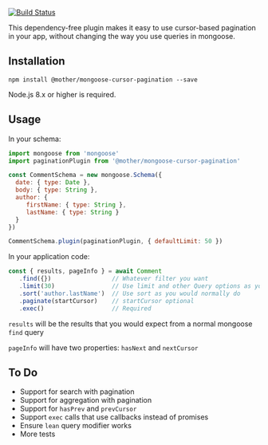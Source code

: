 [![Build Status](https://travis-ci.org/mother/mongoose-cursor-pagination.svg?branch=master)](https://travis-ci.org/mother/mongoose-cursor-pagination)

This dependency-free plugin makes it easy to use cursor-based pagination in your app, without
changing the way you use queries in mongoose.

## Installation

```npm install @mother/mongoose-cursor-pagination --save```

Node.js 8.x or higher is required.

## Usage

In your schema:

```javascript
import mongoose from 'mongoose'
import paginationPlugin from '@mother/mongoose-cursor-pagination'

const CommentSchema = new mongoose.Schema({
  date: { type: Date },
  body: { type: String },
  author: {
     firstName: { type: String },
     lastName: { type: String }
  }
})

CommentSchema.plugin(paginationPlugin, { defaultLimit: 50 })
```

In your application code:

```javascript
const { results, pageInfo } = await Comment
   .find({})                 // Whatever filter you want
   .limit(30)                // Use limit and other Query options as you normally would
   .sort('author.lastName')  // Use sort as you would normally do
   .paginate(startCursor)    // startCursor optional
   .exec()                   // Required
```

`results` will be the results that you would expect from a normal mongoose `find` query

`pageInfo` will have two properties: `hasNext` and `nextCursor`

## To Do
- Support for search with pagination
- Support for aggregation with pagination
- Support for `hasPrev` and `prevCursor`
- Support `exec` calls that use callbacks instead of promises
- Ensure `lean` query modifier works
- More tests
